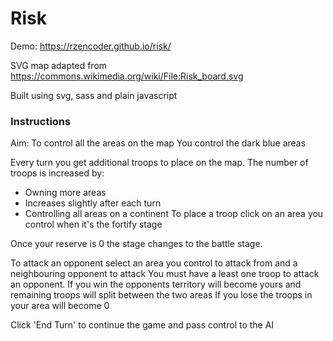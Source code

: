 # Risk

Demo: https://rzencoder.github.io/risk/

SVG map adapted from https://commons.wikimedia.org/wiki/File:Risk_board.svg

Built using svg, sass and plain javascript

### Instructions

Aim: To control all the areas on the map
You control the dark blue areas

Every turn you get additional troops to place on the map. 
The number of troops is increased by:
  * Owning more areas
  * Increases slightly after each turn
  * Controlling all areas on a continent
To place a troop click on an area you control when it's the fortify stage 
  
Once your reserve is 0 the stage changes to the battle stage.

To attack an opponent select an area you control to attack from and a neighbouring opponent to attack
You must have a least one troop to attack an opponent.
If you win the opponents territory will become yours and remaining troops will split between the two areas
If you lose the troops in your area will become 0

Click 'End Turn' to continue the game and pass control to the AI
